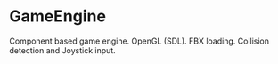 # GameEngine
Component based game engine. OpenGL (SDL). FBX loading. Collision detection and Joystick input.
